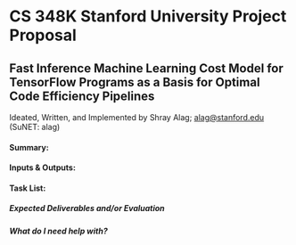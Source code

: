 # CS 348K Stanford University Project Proposal
## Fast Inference Machine Learning Cost Model for TensorFlow Programs as a Basis for Optimal Code Efficiency Pipelines
Ideated, Written, and Implemented by Shray Alag; alag@stanford.edu (SuNET: alag)

#### Summary: 


#### Inputs & Outputs: 


#### Task List:


##### Expected Deliverables and/or Evaluation


##### What do I need help with?
